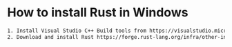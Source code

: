 # How to install Rust in Windows

```txt
1. Install Visual Studio C++ Build tools from https://visualstudio.microsoft.com/visual-cpp-build-tools/
2. Download and install Rust https://forge.rust-lang.org/infra/other-installation-methods.html#standalone
```



